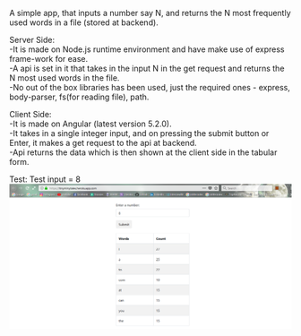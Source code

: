 A simple app, that inputs a number say N, and returns the N most frequently used words in a file (stored at backend).  
  
Server Side:  
-It is made on Node.js runtime environment and have make use of express frame-work for ease.  
-A api is set in it that takes in the input N in the get request and returns the N most used words in the file.  
-No out of the box libraries has been used, just the required ones - express, body-parser, fs(for reading file), path.  
  
Client Side:  
-It is made on Angular (latest version 5.2.0).  
-It takes in a single integer input, and on pressing the submit button or Enter,  it makes a get request to the api at backend.  
-Api returns the data which is then shown at the client side in the tabular form.


Test:
Test input = 8
![alt text](https://raw.githubusercontent.com/akshitagarwal10/nodeAngular1/master/test1.png)
